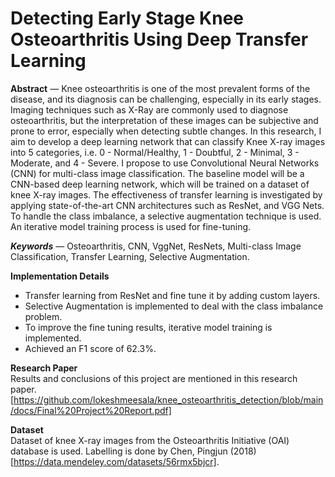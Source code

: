 # Detecting Early Stage Knee Osteoarthritis Using Deep Transfer Learning

<b>Abstract</b> — Knee osteoarthritis is one of the most prevalent forms of the disease, and its diagnosis can be challenging, especially in its early stages. Imaging techniques such as X-Ray are commonly used to diagnose osteoarthritis, but the interpretation of these images can be subjective and prone to error, especially when detecting  subtle changes. In this research, I aim to develop a deep learning network that can classify Knee X-ray images into 5 categories, i.e. 0 - Normal/Healthy, 1 - Doubtful, 2 - Minimal, 3 - Moderate, and 4 - Severe. I propose to use Convolutional Neural Networks (CNN) for multi-class image classification. The baseline model will be a CNN-based deep learning network, which will be trained on a dataset of knee X-ray images. The effectiveness of transfer learning is investigated by applying state-of-the-art CNN architectures such as ResNet, and VGG Nets. To handle the class imbalance, a selective augmentation technique is used. An iterative model training process is used for fine-tuning. 

<b><i>Keywords</i></b> — Osteoarthritis, CNN, VggNet, ResNets, Multi-class Image Classification, Transfer Learning, Selective Augmentation.

<b>Implementation Details</b>
  - Transfer learning from ResNet and fine tune it by adding custom layers.
  - Selective Augmentation is implemented to deal with the class imbalance problem.
  - To improve the fine tuning results, iterative model training is implemented.
  - Achieved an F1 score of 62.3%.

<b>Research Paper</b><br>
Results and conclusions of this project are mentioned in this research paper.
[https://github.com/lokeshmeesala/knee_osteoarthritis_detection/blob/main/docs/Final%20Project%20Report.pdf]

<b>Dataset</b><br>
Dataset of knee X-ray images from the Osteoarthritis Initiative (OAI) database is used. Labelling is done by Chen, Pingjun (2018) [https://data.mendeley.com/datasets/56rmx5bjcr].
